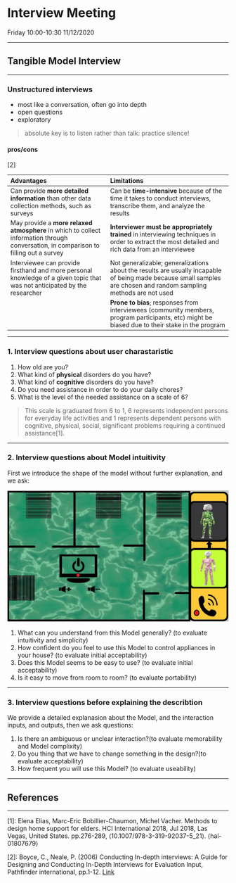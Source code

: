 # Interview Meeting

Friday 10:00-10:30  11/12/2020

---

## Tangible Model Interview

---

### Unstructured interviews

- most like a conversation, often go into depth
- open questions
- exploratory

>absolute key is to listen rather than talk: practice silence!

#### pros/cons

[2]

|   Advantages  |  Limitations  |
| :----------- | :----------- |
| Can provide **more detailed information** than other data collection methods, such as surveys      | Can be **time-intensive** because of the time it takes to conduct interviews, transcribe them, and analyze the results |
| May provide a **more relaxed atmosphere** in which to collect information through conversation, in comparison to filling out a survey  | **Interviewer must be appropriately trained** in interviewing techniques in order to extract the most detailed and rich data from an interviewee  |
| Interviewee can provide firsthand and more personal knowledge of a given topic that was not anticipated by the researcher | Not generalizable; generalizations about the results are usually incapable of being made because small samples are chosen and random sampling methods are not used |
|  | **Prone to bias**; responses from interviewees (community members, program participants, etc) might be biased due to their stake in the program |

---

### 1. Interview questions about user charastaristic

1. How old are you?
2. What kind of **physical** disorders do you have?
3. What kind of **cognitive** disorders do you have?
4. Do you need assistance in order to do your daily chores?
5. What is the level of the needed assistance on a scale of 6?

>This scale is graduated from 6 to 1, 6 represents independent persons for everyday life activities and 1 represents dependent persons with cognitive, physical, social, significant problems requiring a continued assistance[1].

---

### 2. Interview questions about Model intuitivity

First we introduce the shape of the model without further explanation, and we ask:

![Tangible Model](/img/Tangible.jpg)

1. What can you understand from this Model generally? (to evaluate intuitivity and simplicity)
2. How confident do you feel to use this Model to control appliances in your house? (to evaluate initial acceptability)
3. Does this Model seems to be easy to use? (to evaluate initial acceptability)
4. Is it easy to move from room to room? (to evaluate portability)

---

### 3. Interview questions before explaining the describtion

We provide a detailed explanasion about the Model, and the interaction inputs, and outputs, then we ask questions:

1. Is there an ambiguous or unclear interaction?(to evaluate memorability and Model complixity)
2. Do you thing that we have to change something in the design?(to evaluate acceptability)
3. How frequent you will use this Model? (to evaluate useability)

---

## References

---

[1]: Elena Elias, Marc-Eric Bobillier-Chaumon, Michel Vacher. Methods to design home support for elders. HCI International 2018, Jul 2018, Las Vegas, United States. pp.276-289, ⟨10.1007/978-3-319-92037-5_21⟩. ⟨hal-01807679⟩

[2]: Boyce, C., Neale, P. (2006) Conducting In-depth interviews: A Guide for Designing and Conducting In-Depth Interviews for Evaluation Input, Pathfinder international, pp.1-12. [Link](http://www2.pathfinder.org/site/DocServer/m_e_tool_series_indepth_interviews.pdf)
